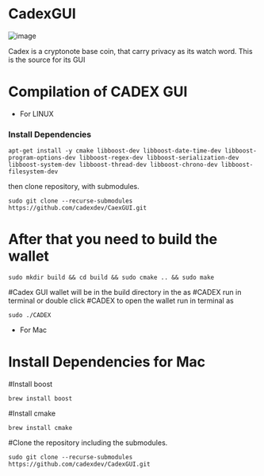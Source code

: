 # CadexGUI

![image](https://i.imgur.com/19HrseK.png)

Cadex is a cryptonote base coin, that carry privacy as its watch word. This is the source for its GUI
# Compilation of CADEX GUI 
* For LINUX 
### Install Dependencies
```
apt-get install -y cmake libboost-dev libboost-date-time-dev libboost-program-options-dev libboost-regex-dev libboost-serialization-dev libboost-system-dev libboost-thread-dev libboost-chrono-dev libboost-filesystem-dev
```

then clone repository, with submodules.
```
sudo git clone --recurse-submodules https://github.com/cadexdev/CaexGUI.git
```
# After that you need to build the wallet
```
sudo mkdir build && cd build && sudo cmake .. && sudo make
```
#Cadex GUI wallet will be in the build directory in the as #CADEX run in terminal or double click #CADEX to open the wallet
run in terminal as 
```
sudo ./CADEX
```

* For Mac 
# Install Dependencies for Mac 
#Install boost
```
brew install boost
```
#Install cmake
```
brew install cmake

```
#Clone the repository including the submodules.
```
sudo git clone --recurse-submodules https://github.com/cadexdev/CadexGUI.git
```



